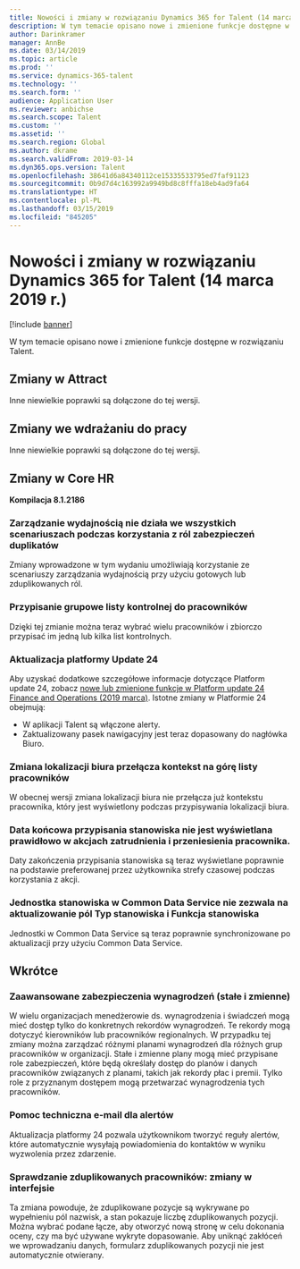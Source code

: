 ```yaml
---
title: Nowości i zmiany w rozwiązaniu Dynamics 365 for Talent (14 marca 2019 r.)
description: W tym temacie opisano nowe i zmienione funkcje dostępne w rozwiązaniu Microsoft Dynamics 365 for Talent.
author: Darinkramer
manager: AnnBe
ms.date: 03/14/2019
ms.topic: article
ms.prod: ''
ms.service: dynamics-365-talent
ms.technology: ''
ms.search.form: ''
audience: Application User
ms.reviewer: anbichse
ms.search.scope: Talent
ms.custom: ''
ms.assetid: ''
ms.search.region: Global
ms.author: dkrame
ms.search.validFrom: 2019-03-14
ms.dyn365.ops.version: Talent
ms.openlocfilehash: 38641d6a84340112ce15335533795ed7faf91123
ms.sourcegitcommit: 0b9d7d4c163992a9949bd8c8fffa18eb4ad9fa64
ms.translationtype: HT
ms.contentlocale: pl-PL
ms.lasthandoff: 03/15/2019
ms.locfileid: "845205"
---
```

# <a name="whats-new-or-changed-in-dynamics-365-for-talent-march-14-2019"></a>Nowości i zmiany w rozwiązaniu Dynamics 365 for Talent (14 marca 2019 r.)

[!include [banner](includes/banner.md)]

W tym temacie opisano nowe i zmienione funkcje dostępne w rozwiązaniu Talent.

## <a name="changes-in-attract"></a>Zmiany w Attract
Inne niewielkie poprawki są dołączone do tej wersji.

## <a name="changes-in-onboarding"></a>Zmiany we wdrażaniu do pracy
Inne niewielkie poprawki są dołączone do tej wersji.

## <a name="changes-in-core-hr"></a>Zmiany w Core HR
**Kompilacja 8.1.2186**

### <a name="performance-management-not-working-in-all-scenarios-when-using-duplicate-security-roles"></a>Zarządzanie wydajnością nie działa we wszystkich scenariuszach podczas korzystania z ról zabezpieczeń duplikatów
Zmiany wprowadzone w tym wydaniu umożliwiają korzystanie ze scenariuszy zarządzania wydajnością przy użyciu gotowych lub zduplikowanych ról.

### <a name="mass-assign-checklists-to-workers"></a>Przypisanie grupowe listy kontrolnej do pracowników
Dzięki tej zmianie można teraz wybrać wielu pracowników i zbiorczo przypisać im jedną lub kilka list kontrolnych. 

### <a name="platform-update-24"></a>Aktualizacja platformy Update 24
Aby uzyskać dodatkowe szczegółowe informacje dotyczące Platform update 24, zobacz [nowe lub zmienione funkcje w Platform update 24 Finance and Operations (2019 marca)](https://docs.microsoft.com/en-us/dynamics365/unified-operations/fin-and-ops/get-started/whats-new-platform-update-24). Istotne zmiany w Platformie 24 obejmują: 

- W aplikacji Talent są włączone alerty.
- Zaktualizowany pasek nawigacyjny jest teraz dopasowany do nagłówka Biuro.

### <a name="office-location-update-switches-the-context-to-the-top-of-the-worker-list"></a>Zmiana lokalizacji biura przełącza kontekst na górę listy pracowników
W obecnej wersji zmiana lokalizacji biura nie przełącza już kontekstu pracownika, który jest wyświetlony podczas przypisywania lokalizacji biura.

### <a name="position-assignment-end-date-doesnt-display-correctly-on-worker-hire-and-transfer-actions"></a>Data końcowa przypisania stanowiska nie jest wyświetlana prawidłowo w akcjach zatrudnienia i przeniesienia pracownika.
Daty zakończenia przypisania stanowiska są teraz wyświetlane poprawnie na podstawie preferowanej przez użytkownika strefy czasowej podczas korzystania z akcji.

### <a name="common-data-service-job-entity-doesnt-allow-job-type-and-job-function-fields-to-update"></a>Jednostka stanowiska w Common Data Service nie zezwala na aktualizowanie pól Typ stanowiska i Funkcja stanowiska
Jednostki w Common Data Service są teraz poprawnie synchronizowane po aktualizacji przy użyciu Common Data Service.

## <a name="coming-soon"></a>Wkrótce

###  <a name="advanced-compensation-security-fixed-and-variable"></a>Zaawansowane zabezpieczenia wynagrodzeń (stałe i zmienne)
W wielu organizacjach menedżerowie ds. wynagrodzenia i świadczeń mogą mieć dostęp tylko do konkretnych rekordów wynagrodzeń. Te rekordy mogą dotyczyć kierowników lub pracowników regionalnych. W przypadku tej zmiany można zarządzać różnymi planami wynagrodzeń dla różnych grup pracowników w organizacji. Stałe i zmienne plany mogą mieć przypisane role zabezpieczeń, które będą określały dostęp do planów i danych pracowników związanych z planami, takich jak rekordy płac i premii. Tylko role z przyznanym dostępem mogą przetwarzać wynagrodzenia tych pracowników.

###  <a name="email-support-for-alerts"></a>Pomoc techniczna e-mail dla alertów
Aktualizacja platformy 24 pozwala użytkownikom tworzyć reguły alertów, które automatycznie wysyłają powiadomienia do kontaktów w wyniku wyzwolenia przez zdarzenie.

### <a name="duplicate-employee-check-interface-changes"></a>Sprawdzanie zduplikowanych pracowników: zmiany w interfejsie
Ta zmiana powoduje, że zduplikowane pozycje są wykrywane po wypełnieniu pól nazwisk, a stan pokazuje liczbę zduplikowanych pozycji. Można wybrać podane łącze, aby otworzyć nową stronę w celu dokonania oceny, czy ma być używane wykryte dopasowanie. Aby uniknąć zakłóceń we wprowadzaniu danych, formularz zduplikowanych pozycji nie jest automatycznie otwierany.
